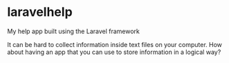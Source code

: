 # laravelhelp
My help app built using the Laravel framework

It can be hard to collect information inside text files on your computer. How about having an app that you can use to store information in a logical way?
